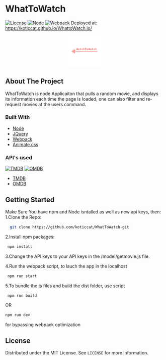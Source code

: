 # WhatToWatch 
[![License](https://img.shields.io/github/license/koticcat/WhatToWatch.svg?style=flat-square)]()
[![Node](https://img.shields.io/badge/Node-10.15.2-yellow.svg)]()
[![Webpack](https://img.shields.io/badge/Webpack-4.30.0-red.svg)]()
Deployed at:
https://koticcat.github.io/WhattoWatch.io/
<br />
<p align="center">
  <a href="https://github.com/othneildrew/Best-README-Template">
    <img src="src/img/logo_transparent.png" alt="Logo" width="20%" height="20%">
  </a>
</p>


## About The Project
WhatToWatch is  node Applicaiton that pulls a random movie, and displays its information each time the page is loaded, one can also filter and re-request movies at the users command.

### Built With
  * [Node](https://nodejs.org/en/)
  * [JQuery](https://jquery.com)
  * [Webpack](https://webpack.js.org/)
  * [Animate.css](https://daneden.github.io/animate.css/)
  

### API's used
[![TMDB](https://img.shields.io/badge/TMDB-v2%20-yellowgreen.svg)]()
[![OMDB](https://img.shields.io/badge/OMDB-v1-yellow.svg)]()
  * [TMDB](https://developers.themoviedb.org)
  * [OMDB](http://omdbapi.com)
  
## Getting Started
Make Sure You have npm and Node isntalled as well as new api keys, then:
1.Clone the Repo:
```sh
  git clone https://github.com/koticcat/WhatToWatch-git
```
2.Install npm packages:
 ```sh
  npm install
``` 
3.Change the API keys to your API keys in the /model/getmovie.js file.

4.Run the webpack script, to lauch the app in the localhost
 ```sh
  npm run start
``` 
5.To bundle the js files and build the dist folder, use script
 ```sh
  npm run build 
```
 OR 
  ```sh
  npm run dev
```
for bypassing webpack optimization

## License

Distributed under the MIT License. See `LICENSE` for more information.



